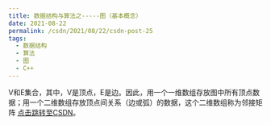 ```yaml
---
title: 数据结构与算法之-----图（基本概念）
date: 2021-08-22
permalink: /csdn/2021/08/22/csdn-post-25
tags:
  - 数据结构
  - 算法
  - 图
  - C++
---
```


V和E集合，其中，V是顶点，E是边。因此，用一个一维数组存放图中所有顶点数据；用一个二维数组存放顶点间关系（边或弧）的数据，这个二维数组称为邻接矩阵 [点击跳转至CSDN](https://blog.csdn.net/sixibiheye/article/details/119849779)。